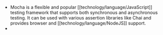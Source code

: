 - Mocha is a flexible and popular [[technology/language/JavaScript]] testing framework that supports both synchronous and asynchronous testing. It can be used with various assertion libraries like Chai and provides browser and [[technology/language/NodeJS]] support.
-